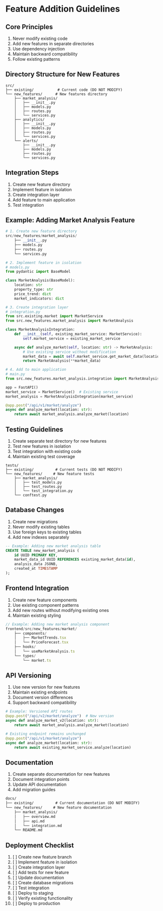 # Feature Addition Guidelines

## Core Principles
1. Never modify existing code
2. Add new features in separate directories
3. Use dependency injection
4. Maintain backward compatibility
5. Follow existing patterns

## Directory Structure for New Features
```plaintext
src/
├── existing/           # Current code (DO NOT MODIFY)
└── new_features/      # New features directory
    ├── market_analysis/
    │   ├── __init__.py
    │   ├── models.py
    │   ├── routes.py
    │   └── services.py
    ├── analytics/
    │   ├── __init__.py
    │   ├── models.py
    │   ├── routes.py
    │   └── services.py
    └── alerts/
        ├── __init__.py
        ├── models.py
        ├── routes.py
        └── services.py
```

## Integration Steps
1. Create new feature directory
2. Implement feature in isolation
3. Create integration layer
4. Add feature to main application
5. Test integration

## Example: Adding Market Analysis Feature
```python
# 1. Create new feature directory
src/new_features/market_analysis/
    ├── __init__.py
    ├── models.py
    ├── routes.py
    └── services.py

# 2. Implement feature in isolation
# models.py
from pydantic import BaseModel

class MarketAnalysis(BaseModel):
    location: str
    property_type: str
    price_trend: dict
    market_indicators: dict

# 3. Create integration layer
# integration.py
from src.existing.market import MarketService
from src.new_features.market_analysis import MarketAnalysis

class MarketAnalysisIntegration:
    def __init__(self, existing_market_service: MarketService):
        self.market_service = existing_market_service

    async def analyze_market(self, location: str) -> MarketAnalysis:
        # Use existing service without modification
        market_data = await self.market_service.get_market_data(location)
        return MarketAnalysis(**market_data)

# 4. Add to main application
# main.py
from src.new_features.market_analysis.integration import MarketAnalysisIntegration

app = FastAPI()
market_service = MarketService()  # Existing service
market_analysis = MarketAnalysisIntegration(market_service)

@app.post("/api/v1/market/analyze")
async def analyze_market(location: str):
    return await market_analysis.analyze_market(location)
```

## Testing Guidelines
1. Create separate test directory for new features
2. Test new features in isolation
3. Test integration with existing code
4. Maintain existing test coverage

```plaintext
tests/
├── existing/          # Current tests (DO NOT MODIFY)
└── new_features/     # New feature tests
    ├── market_analysis/
    │   ├── test_models.py
    │   ├── test_routes.py
    │   └── test_integration.py
    └── conftest.py
```

## Database Changes
1. Create new migrations
2. Never modify existing tables
3. Use foreign keys to existing tables
4. Add new indexes separately

```sql
-- Example: Adding new market analysis table
CREATE TABLE new_market_analysis (
    id UUID PRIMARY KEY,
    market_data_id UUID REFERENCES existing_market_data(id),
    analysis_data JSONB,
    created_at TIMESTAMP
);
```

## Frontend Integration
1. Create new feature components
2. Use existing component patterns
3. Add new routes without modifying existing ones
4. Maintain existing styling

```typescript
// Example: Adding new market analysis component
frontend/src/new_features/market/
    ├── components/
    │   ├── MarketTrends.tsx
    │   └── PriceForecast.tsx
    ├── hooks/
    │   └── useMarketAnalysis.ts
    └── types/
        └── market.ts
```

## API Versioning
1. Use new version for new features
2. Maintain existing endpoints
3. Document version differences
4. Support backward compatibility

```python
# Example: Versioned API routes
@app.post("/api/v2/market/analyze")  # New version
async def analyze_market_v2(location: str):
    return await market_analysis.analyze_market(location)

# Existing endpoint remains unchanged
@app.post("/api/v1/market/analyze")
async def analyze_market(location: str):
    return await existing_market_service.analyze(location)
```

## Documentation
1. Create separate documentation for new features
2. Document integration points
3. Update API documentation
4. Add migration guides

```markdown
docs/
├── existing/          # Current documentation (DO NOT MODIFY)
└── new_features/     # New feature documentation
    ├── market_analysis/
    │   ├── overview.md
    │   ├── api.md
    │   └── integration.md
    └── README.md
```

## Deployment Checklist
1. [ ] Create new feature branch
2. [ ] Implement feature in isolation
3. [ ] Create integration layer
4. [ ] Add tests for new feature
5. [ ] Update documentation
6. [ ] Create database migrations
7. [ ] Test integration
8. [ ] Deploy to staging
9. [ ] Verify existing functionality
10. [ ] Deploy to production 